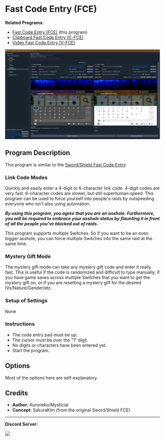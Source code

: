 # Fast Code Entry (FCE)

**Related Programs:**

- [Fast Code Entry (FCE)](FastCodeEntry.md) (this program)
- [Clipboard Fast Code Entry (C-FCE)](ClipboardFastCodeEntry.md)
- [Video Fast Code Entry (V-FCE)](VideoFastCodeEntry.md)

<img src="images/FastCodeEntry-0.png">

## Program Description

This program is similar to the [Sword/Shield Fast Code Entry](../PokemonSwSh/FastCodeEntry.md).

### Link Code Modes

Quickly and easily enter a 4-digit or 6-character link code. 4-digit codes are very fast. 6-character codes are slower, but still superhuman speed. This program can be used to force yourself into people's raids by outspeeding everyone who isn't also using automation.

***By using this program, you agree that you are an asshole. Furthermore, you will be required to embrace your asshole status by flaunting it in front of all the people you've blocked out of raids.***

This program supports multiple Switches. So if you want to be an even bigger asshole, you can force multiple Switches into the same raid at the same time.

### Mystery Gift Mode

The mystery gift mode can take any mystery gift code and enter it really fast. This is useful if the code is randomized and difficult to type manually, if you have game saves across multiple Switches that you want to get the mystery gift on, or if you are resetting a mystery gift for the desired IVs/Nature/Gender/etc.


### Setup of Settings

None

### Instructions

- The code entry pad must be up.
- The cursor must be over the "1" digit.
- No digits or characters have been entered yet.
- Start the program.


## Options

Most of the options here are self-explanatory.



## Credits

- **Author:** Kuroneko/Mysticial
- **Concept:** SakuraKim (from the original Sword/Shield FCE)

<hr>

**Discord Server:** 

[<img src="https://canary.discordapp.com/api/guilds/695809740428673034/widget.png?style=banner2">](https://discord.gg/cQ4gWxN)


